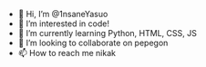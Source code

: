 - 👋 Hi, I’m @1nsaneYasuo
- 👀 I’m interested in code!
- 🌱 I’m currently learning Python, HTML, CSS, JS
- 💞️ I’m looking to collaborate on pepegon
- 📫 How to reach me nikak

<!---
1nsaneYasuo/1nsaneYasuo is a ✨ special ✨ repository because its `README.md` (this file) appears on your GitHub profile.
You can click the Preview link to take a look at your changes.
--->
